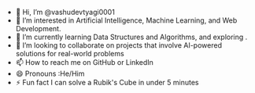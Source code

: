 - 👋 Hi, I’m @vashudevtyagi0001
- 👀 I’m interested in Artificial Intelligence, Machine Learning, and Web Development.
- 🌱 I’m currently learning Data Structures and Algorithms, and exploring .
- 💞️ I’m looking to collaborate on projects that involve AI-powered solutions for real-world problems
- 📫 How to reach me on GitHub or LinkedIn
- 😄 Pronouns :He/Him
- ⚡ Fun fact I can solve a Rubik's Cube in under 5 minutes

<!---
vashudevtyagi0001/vashudevtyagi0001 is a ✨ special ✨ repository because its `README.md` (this file) appears on your GitHub profile.
You can click the Preview link to take a look at your changes.
--->
